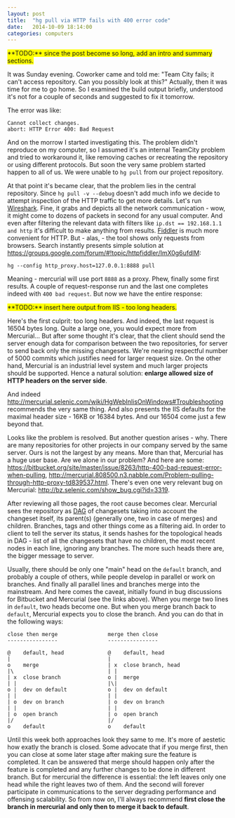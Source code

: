 ```yaml
---
layout: post
title:  "hg pull via HTTP fails with 400 error code"
date:   2014-10-09 18:14:00
categories: computers
---
```


<span style="background: yellow">
**TODO:** since the post become so long, add an intro and summary sections.
</span>

It was Sunday evening. Coworker came and told me: "Team City fails; it can't
access repository. Can you possibly look at this?" Actually, then it was time
for me to go home. So I examined the build output briefly, understood it's not
for a couple of seconds and suggested to fix it tomorrow.

The error was like:

    Cannot collect changes.
    abort: HTTP Error 400: Bad Request

And on the morrow I started investigating this. The problem didn't reproduce
on my computer, so I assumed it's an internal TeamCity problem and tried to
workaround it, like removing caches or recreating the repository or using
different protocols. But soon the very same problem started happen to all of us.
We were unable to `hg pull` from our project repository.

At that point it's became clear, that the problem lies in the central
repository. Since `hg pull -v --debug` doesn't add much info we decide to
attempt inspection of the HTTP traffic to get more details.
Let's run [Wireshark](https://www.wireshark.org/). Fine, it grabs and depicts
all the network communication -
wow, it might come to dozens of packets in second for any usual computer. And
even after filtering the relevant data with filters like
`ip.dst == 192.168.1.1 and http` it's difficult to make anything from results.
[Fiddler](https://www.wireshark.org/) is much more convenient for HTTP. But -
alas, - the tool shows only
requests from browsers. Search instantly presents simple solution at
<https://groups.google.com/forum/#!topic/httpfiddler/ImX0g6ufdlM>:

    hg --config http_proxy.host=127.0.0.1:8888 pull

Meaning - mercurial will use port `8888` as a proxy. Phew, finally some first
results. A couple of request-response run and the last one completes indeed
with `400 bad request`. But now we have the entire response:

<span style="background: yellow">
**TODO:** insert here output from IIS - too long headers.
</span>

Here's the first culprit: too long headers. And indeed, the last request is
16504 bytes long. Quite a large one, you would expect more from Mercurial...
But after some thought it's clear, that the client should send the server
enough data for comparison between the two repositories, for server to send back
only the missing changesets. We're nearing respectful number of 5000 commits
which justifies need for larger request size. On the other hand, Mercurial
is an industrial level system and much larger projects should be supported.
Hence a natural solution:
**enlarge allowed size of HTTP headers on the server side**.

And indeed
<http://mercurial.selenic.com/wiki/HgWebInIisOnWindows#Troubleshooting>
recommends the very same thing. And also presents the IIS defaults for the
maximal header size - 16KB or 16384 bytes. And our 16504 come just a few beyond
that.

Looks like the problem is resolved. But another question arises - why. There
are many repositories for other projects in our company served by the same
server. Ours is not the largest by any means. More than that, Mercurial has a
huge user base. Are we alone in our problem? And here are some:
<https://bitbucket.org/site/master/issue/8263/http-400-bad-request-error-when-pulling>,
<http://mercurial.808500.n3.nabble.com/Problem-pulling-through-http-proxy-td839537.html>.
There's even one very relevant bug on Mercurial:
<http://bz.selenic.com/show_bug.cgi?id=3319>.

After reviewing all those pages, the root cause becomes clear. Mercurial sees
the repository as [DAG](http://en.wikipedia.org/wiki/Directed_acyclic_graph) of
changesets taking into account the changeset itself, its parent(s) (generally
one, two in case of merges) and children. Branches, tags and other things come
as a filtering aid. In order to client to tell the server its status, it sends
hashes for the topological heads in DAG - list of all the changesets that have
no children, the most recent nodes in each line, ignoring any branches. The more
such heads there are, the bigger message to server.

Usually, there should be only one "main" head on the `default` branch, and
probably a couple of others, while people develop in parallel or work on
branches. And finally all parallel lines and branches merge into the mainstream.
And here comes the caveat, initially found in bug discussions for Bitbucket
and Mercurial (see the links above). When you merge two lines in `default`, two
heads become one. But when you merge branch back to `default`, Mercurial expects
you to close the branch. And you can do that in the following ways:

    close then merge                merge then close
    ----------------                ----------------
    
    @    default, head              @    default, head
    |                               |
    o    merge                      | x  close branch, head
    |\                              | |
    | x  close branch               o |  merge
    | |                             |\|
    o |  dev on default             o |  dev on default
    | |                             | |
    | o  dev on branch              | o  dev on branch
    | |                             | |
    | o  open branch                | o  open branch
    |/                              |/
    o    default                    o    default

Until this week both approaches look they same to me. It's more of aestetic
how exatly the branch is closed. Some advocate that if you merge first, then you
can close at some later stage after making sure the feature is completed. It can
be answered that merge should happen only after the feature is completed and any
further changes to be done in different branch. But for mercurial the difference
is essential: the left leaves only one head while the right leaves two of them.
And the second will forever participate in communications to the server
degrading performance and offensing scalability. So from now on, I'll always
recommend
**first close the branch in mercurial and only then to merge it back to default**.


